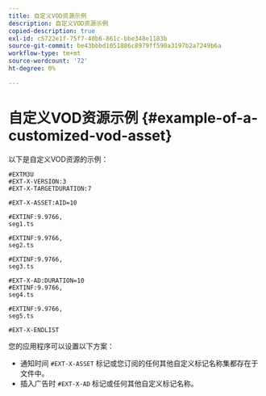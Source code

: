```yaml
---
title: 自定义VOD资源示例
description: 自定义VOD资源示例
copied-description: true
exl-id: c5722e1f-75f7-40b6-861c-bbe348e1183b
source-git-commit: be43bbbd1051886c8979ff590a3197b2a7249b6a
workflow-type: tm+mt
source-wordcount: '72'
ht-degree: 0%

---
```


# 自定义VOD资源示例 {#example-of-a-customized-vod-asset}

以下是自定义VOD资源的示例：

```
#EXTM3U
#EXT-X-VERSION:3
#EXT-X-TARGETDURATION:7
 
#EXT-X-ASSET:AID=10
 
#EXTINF:9.9766,
seg1.ts
 
#EXTINF:9.9766,
seg2.ts
 
#EXTINF:9.9766,
seg3.ts
 
#EXT-X-AD:DURATION=10
#EXTINF:9.9766,
seg4.ts
 
#EXTINF:9.9766,
seg5.ts
 
#EXT-X-ENDLIST
```

您的应用程序可以设置以下方案：

* 通知时间 `#EXT-X-ASSET` 标记或您订阅的任何其他自定义标记名称集都存在于文件中。
* 插入广告时 `#EXT-X-AD` 标记或任何其他自定义标记名称。
